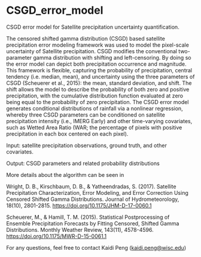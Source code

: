 # CSGD_error_model
CSGD error model for Satellite precipitation uncertainty quantification. 

The censored shifted gamma distribution (CSGD) based satellite precipitation error modeling framework was used to model the pixel-scale uncertainty of Satellite precipitation. CSGD modifies the conventional two-parameter gamma distribution with shifting and left-censoring. By doing so the error model can depict both precipitation occurrence and magnitude. This framework is flexible, capturing the probability of precipitation, central tendency (i.e. median, mean), and uncertainty using the three parameters of CSGD (Scheuerer et al., 2015): the mean, standard deviation, and shift. The shift allows the model to describe the probability of both zero and positive precipitation, with the cumulative distribution function evaluated at zero being equal to the probability of zero precipitation. The CSGD error model generates conditional distributions of rainfall via a nonlinear regression, whereby three CSGD parameters can be conditioned on satellite precipitation intensity (i.e., IMERG Early) and other time-varying covariates, such as Wetted Area Ratio (WAR; the percentage of pixels with positive precipitation in each box centered on each pixel). 

Input: satellite precipitation observations, ground truth, and other covariates.

Output: CSGD parameters and related probability distributions

More details about the algorithm can be seen in 

Wright, D. B., Kirschbaum, D. B., & Yatheendradas, S. (2017). Satellite Precipitation Characterization, Error Modeling, 
and Error Correction Using Censored Shifted Gamma Distributions. 
Journal of Hydrometeorology, 18(10), 2801-2815. https://doi.org/10.1175/JHM-D-17-0060.1

Scheuerer, M., & Hamill, T. M. (2015). Statistical Postprocessing of Ensemble Precipitation Forecasts
by Fitting Censored, Shifted Gamma Distributions. 
Monthly Weather Review, 143(11), 4578-4596. https://doi.org/10.1175/MWR-D-15-0061.1

For any questions, feel free to contact Kaidi Peng (kaidi.peng@wisc.edu)

